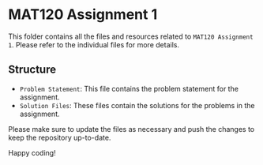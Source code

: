 # MAT120 Assignment 1

This folder contains all the files and resources related to `MAT120 Assignment 1`. Please refer to the individual files for more details.

## Structure
- `Problem Statement`: This file contains the problem statement for the assignment.
- `Solution Files`: These files contain the solutions for the problems in the assignment.

Please make sure to update the files as necessary and push the changes to keep the repository up-to-date.

Happy coding!

